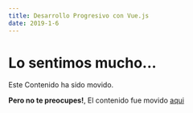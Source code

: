```yaml
---
title: Desarrollo Progresivo con Vue.js
date: 2019-1-6
---
```

# Lo sentimos mucho...

Este Contenido ha sido movido.

**Pero no te preocupes!**, El contenido fue movido [aqui](/2019/01/06/desarrollo-progresivo-con-vue/)
